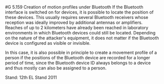 #G 5.159 Creation of motion profiles under Bluetooth
If the Bluetooth interface is switched on for devices, it is possible to locate the position of these devices. This usually requires several Bluetooth receivers whose reception was ideally improved by additional antennas or amplifiers. Reaches of up to 2 kilometers have already been reached in laboratory environments in which Bluetooth devices could still be located. Depending on the nature of the attacker's equipment, it does not matter if the Bluetooth device is configured as visible or invisible.

In this case, it is also possible in principle to create a movement profile of a person if the positions of the Bluetooth device are recorded for a longer period of time, since the Bluetooth device ID always belongs to a device and thus mostly can also be assigned to a person.

Stand: 12th EL Stand 2011



